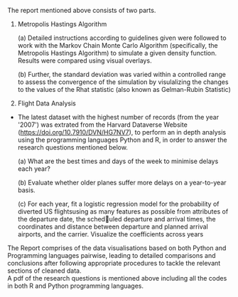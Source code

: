 The report mentioned above consists of two parts.

01. Metropolis Hastings Algorithm

      (a) Detailed instructions according to guidelines given were followed to work with the Markov Chain Monte Carlo Algorithm (specifically, the Metropolis Hastings Algorithm) to simulate a given density function. Results were compared using visual overlays.
   
      (b) Further, the standard deviation was varied within a controlled range to assess the convergence of the simulation by visulalizing the changes to the values of the Rhat statistic (also known as Gelman-Rubin Statistic) 

4. Flight Data Analysis
 
  - The latest dataset with the highest number of records (from the year '2007') was extrated from the Harvard Dataverse Website (https://doi.org/10.7910/DVN/HG7NV7), to perform an in depth analysis using the programming languages Python and R, in order to answer the research questions mentioned below.
    
      (a) What are the best times and days of the week to minimise delays each year?
    
      (b) Evaluate whether older planes suffer more delays on a year-to-year basis.
    
      (c) For each year, fit a logistic regression model for the probability of diverted US flightsusing as many features as possible from attributes of the departure date, the scheduled departure and arrival times, the coordinates and distance between departure and planned arrival airports, and the carrier. Visualize the coefficients across years

The Report comprises of the data visualisations based on both Python and Programming languages pairwise, leading to detailed comparisons and conclusions after following appropriate procedures to tackle the relevant sections of cleaned data.  
A pdf of the research questions is mentioned above including all the codes in both R and Python programming languages.

